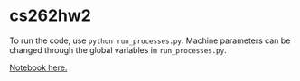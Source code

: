 # cs262hw2

To run the code, use `python run_processes.py`. Machine parameters can be changed through the global variables in `run_processes.py`.

[Notebook here.](https://docs.google.com/document/d/1LGGr4ytofApChGu1w-VbIVzddxi2FaBNCBhVd8JFlAs/edit?usp=sharing)